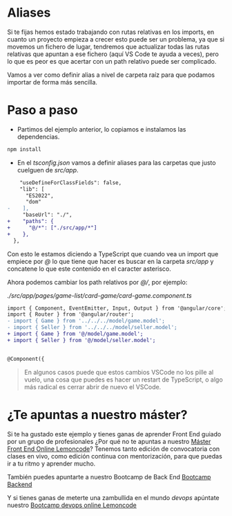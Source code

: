 # Aliases

Si te fijas hemos estado trabajando con rutas relativas en los imports, en cuanto un proyecto empieza a crecer esto puede ser un problema, ya que si movemos un fichero de lugar, tendremos que actualizar todas las rutas relativas que apuntan a ese fichero (aquí VS Code te ayuda a veces), pero lo que es peor es que acertar con un path relativo puede ser complicado.

Vamos a ver como definir alias a nivel de carpeta raíz para que podamos importar de forma más sencilla.

# Paso a paso

- Partimos del ejemplo anterior, lo copiamos e instalamos las dependencias.

```bash
npm install
```

- En el _tsconfig.json_ vamos a definir aliases para las carpetas que justo cuelguen de _src/app_.

```diff
    "useDefineForClassFields": false,
    "lib": [
      "ES2022",
      "dom"
-    ],
     "baseUrl": "./",
+    "paths": {
+      "@/*": ["./src/app/*"]
+    },
  },
```

Con esto le estamos diciendo a TypeScript que cuando vea un import que empiece por _@_ lo que tiene que hacer es buscar en la carpeta _src/app_ y concatene lo que este contenido en el caracter asterisco.

Ahora podemos cambiar los path relativos por _@/_, por ejemplo:

_./src/app/pages/game-list/card-game/card-game.component.ts_

```diff
import { Component, EventEmitter, Input, Output } from '@angular/core';
import { Router } from '@angular/router';
- import { Game } from '../../../model/game.model';
- import { Seller } from '../../../model/seller.model';
+ import { Game } from '@/model/game.model';
+ import { Seller } from '@/model/seller.model';


@Component({
```

> En algunos casos puede que estos cambios VSCode no los pille al vuelo, una cosa que puedes es hacer un restart de TypeScript, o algo más radical es cerrar abrir de nuevo el VSCode.

# ¿Te apuntas a nuestro máster?

Si te ha gustado este ejemplo y tienes ganas de aprender Front End
guiado por un grupo de profesionales ¿Por qué no te apuntas a
nuestro [Máster Front End Online Lemoncode](https://lemoncode.net/master-frontend#inicio-banner)? Tenemos tanto edición de convocatoria
con clases en vivo, como edición continua con mentorización, para
que puedas ir a tu ritmo y aprender mucho.

También puedes apuntarte a nuestro Bootcamp de Back End [Bootcamp Backend](https://lemoncode.net/bootcamp-backend#inicio-banner)

Y si tienes ganas de meterte una zambullida en el mundo _devops_
apúntate nuestro [Bootcamp devops online Lemoncode](https://lemoncode.net/bootcamp-devops#bootcamp-devops/inicio)
